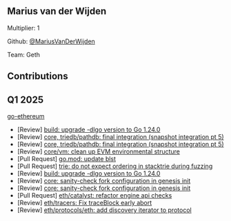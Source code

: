 ## Marius van der Wijden
Multiplier: 1

Github: [@MariusVanDerWijden](https://github.com/MariusVanDerWijden)

Team: Geth

## Contributions
## Q1 2025

[go-ethereum](https://github.com/ethereum/go-ethereum)
* [Review] [build: upgrade -dlgo version to Go 1.24.0](https://github.com/ethereum/go-ethereum/pull/31159#pullrequestreview-2611842143)
* [Review] [core, triedb/pathdb: final integration (snapshot integration pt 5)](https://github.com/ethereum/go-ethereum/pull/30661#pullrequestreview-2611998302)
* [Review] [core, triedb/pathdb: final integration (snapshot integration pt 5)](https://github.com/ethereum/go-ethereum/pull/30661#pullrequestreview-2612017764)
* [Review] [core/vm: clean up EVM environmental structure](https://github.com/ethereum/go-ethereum/pull/31061#pullrequestreview-2612064589)
* [Pull Request] [go.mod: update blst](https://github.com/ethereum/go-ethereum/pull/31165)
* [Pull Request] [trie: do not expect ordering in stacktrie during fuzzing](https://github.com/ethereum/go-ethereum/pull/31170)
* [Review] [build: upgrade -dlgo version to Go 1.24.0](https://github.com/ethereum/go-ethereum/pull/31159#pullrequestreview-2611842143)
* [Review] [core: sanity-check fork configuration in genesis init](https://github.com/ethereum/go-ethereum/pull/31171#pullrequestreview-2614451235)
* [Review] [core: sanity-check fork configuration in genesis init](https://github.com/ethereum/go-ethereum/pull/31171#pullrequestreview-2614451235)
* [Pull Request] [eth/catalyst: refactor engine api checks](https://github.com/ethereum/go-ethereum/pull/31182)
* [Review] [eth/tracers: Fix traceBlock early abort](https://github.com/ethereum/go-ethereum/pull/31178#pullrequestreview-2617675991)
* [Review] [eth/protocols/eth: add discovery iterator to protocol](https://github.com/ethereum/go-ethereum/pull/31185#pullrequestreview-2620387416)
